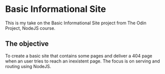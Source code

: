 # Basic Informational Site
This is my take on the Basic Informational Site project from The Odin Project, NodeJS course.

## The objective
To create a basic site that contains some pages and deliver a 404 page when an user tries to reach an inexistent page.
The focus is on serving and routing using NodeJS.
